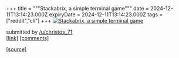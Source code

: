 +++
title = """Stackabrix, a simple terminal game"""
date = 2024-12-11T13:14:23.000Z
expiryDate = 2024-12-11T13:14:23.000Z
tags = ["reddit","cli"]
+++
[![Stackabrix, a simple terminal game](https://preview.redd.it/7urq3nzqy76e1.png?width=320&crop=smart&auto=webp&s=b5a778825b0a2a5f6afc8f0678f36220c2e4b155 "Stackabrix, a simple terminal game")](https://www.reddit.com/r/commandline/comments/1hbt6rj/stackabrix_a_simple_terminal_game/)

submitted by [/u/christos\_71](https://www.reddit.com/user/christos_71)  
[\[link\]](https://i.redd.it/7urq3nzqy76e1.png) [\[comments\]](https://www.reddit.com/r/commandline/comments/1hbt6rj/stackabrix_a_simple_terminal_game/)

[[source]](https://www.reddit.com/r/commandline/comments/1hbt6rj/stackabrix_a_simple_terminal_game/)
